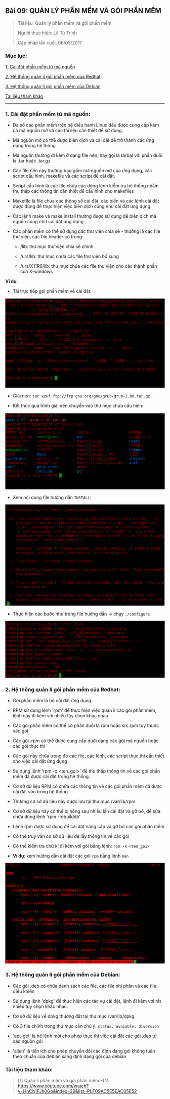 ## Bài 09: QUẢN LÝ PHẦN MỀM VÀ GÓI PHẦN MỀM

> Tài liệu: Quản lý phần mềm và gói phần mềm
>
> Người thực hiện: Lê Tú Trinh
>
> Cập nhập lần cuối: 06/05/2017

### Mục lục:

[1. Cài đặt phần mềm từ mã nguồn](#1)

[2. Hệ thống quản lí gói phần mềm của Redhat](#2)

[3. Hệ thống quản lí gói phần mềm của Debian](#3)

[Tài liệu tham khảo](#4)

***

<a name="1"></a>
### 1. Cài đặt phần mềm từ mã nguồn:

- Đa số các phần mềm trên hệ điều hành Linux đều được cung cấp kèm cả mã nguồn mở và các tài liệu cần thiết để sử dụng.

- Mã nguồn mở có thể được biên dịch và cài đặt để trở thành các ứng dụng trong hệ thống

- Mã nguồn thường đi kèm ở dạng file nén, hay gọi là tarbal với phần đuôi là .tar hoặc .tar.gz

- Các file nén này thường bao gồm mã nguồn mở của ứng dụng, các script cấu hình, makefile và các script để cài đặt.

- Script cấu hình là các file chứa các dòng lệnh kiểm tra hệ thống nhằm thu thập các thông tin cần thiết để cấu hình cho makefiles

- Makefile là file chứa các thông số cài đặt, các biến và các lệnh cài đặt được dùng để thực hiện việc biên dịch cũng như cài đặt ứng dụng

- Các lệnh make và make install thường được sử dụng để biên dịch mã nguồn cũng như cài đặt ứng dụng

- Các phần mềm có thể sử dụng các thư viện chia sẻ - thường là các file thư viện, các file header có trong:

	+ /lib: thư mục thư viện chia sẻ chính

	+ /urs/lib: thư mục chứa các file thư viện bổ sung

	+ /urs/X11R6/lib: thư mục chứa các file thư viện cho các thành phần của X-windows

**Ví dụ**:

- Tải trực tiếp gói phần mềm về cài đặt:

<p align="center"><img src="https://github.com/TrinhTu/web_developer/blob/master/Task29_Linux_Course_01/B%C3%A0i%209_Qu%E1%BA%A3n%20l%C3%AD%20ph%E1%BA%A7n%20m%E1%BB%81m%20v%C3%A0%20g%C3%B3i%20ph%E1%BA%A7n%20m%E1%BB%81m/image/1.png"/></p>

- Giải nén: `tar xzvf ftp://ftp.gnu.org/gnu/grub/grub-2.00.tar.gz`

- Kết thúc quá trình giải nén chuyển vào thư mục chứa cấu hình:

<p align="center"><img src="https://github.com/TrinhTu/web_developer/blob/master/Task29_Linux_Course_01/B%C3%A0i%209_Qu%E1%BA%A3n%20l%C3%AD%20ph%E1%BA%A7n%20m%E1%BB%81m%20v%C3%A0%20g%C3%B3i%20ph%E1%BA%A7n%20m%E1%BB%81m/image/2.png"/></p>

- Xem nội dung file hướng dẫn `INSTALL`:

<p align="center"><img src="https://github.com/TrinhTu/web_developer/blob/master/Task29_Linux_Course_01/B%C3%A0i%209_Qu%E1%BA%A3n%20l%C3%AD%20ph%E1%BA%A7n%20m%E1%BB%81m%20v%C3%A0%20g%C3%B3i%20ph%E1%BA%A7n%20m%E1%BB%81m/image/3.png"/></p>

- Thực hiện các bước như trong file hướng dẫn -> chạy `./configure`

<p align="center"><img src="https://github.com/TrinhTu/web_developer/blob/master/Task29_Linux_Course_01/B%C3%A0i%209_Qu%E1%BA%A3n%20l%C3%AD%20ph%E1%BA%A7n%20m%E1%BB%81m%20v%C3%A0%20g%C3%B3i%20ph%E1%BA%A7n%20m%E1%BB%81m/image/4.png"/></p>

<a name="2"></a>
### 2. Hệ thống quản lí gói phần mềm của Redhat:

- Gói phần mềm là bộ cài đặt ứng dụng

- RPM sử dụng lệnh 'rpm' để thực hiện việc quản lí các gói phần mềm, lệnh này đi kèm với nhiều tùy chọn khác nhau

- Các gói phần mềm có thể có phần đuôi là rpm hoặc src.rpm tùy thuộc vào gói

- Các gói .rpm có thể được cung cấp dưới dạng các gói mã nguồn hoặc các gói thực thi

- Các gói này chứa trong đó các file, các lệnh, các script thực thi cần thiết cho việc cài đặt ứng dụng

- Sử dụng lệnh 'rpm -q <ten_goi>' để thu thập thông tin về các gói phần mềm đã được cài đặt trong hệ thống.

- Cơ sở dữ liệu RPM có chứa các thông tin về các gói phần mềm đã được cài đặt vào trong hệ thống

- Thường cơ sở dữ liệu này được lưu tại thư mục /var/lib/rpm

- Cơ sở dữ liệu này có thể bị hỏng sau nhiều lần cài đặt và gỡ bỏ, để sửa chữa dùng lệnh 'rpm -rebuilddb'

- Lệnh rpm được sử dụng để cài đặt nâng cấp và gỡ bỏ các gói phần mềm

- Có thể truy vấn cơ sở dữ liệu để lấy thông tin về các gói

- Có thể kiểm tra chữ kí đi kèm với gói bằng lệnh: `rpm -K <ten_goi>`

- **Ví dụ**: xem hướng dẫn cài đặt các gói `rpm` bằng lệnh `man`

<p align="center"><img src="https://github.com/TrinhTu/web_developer/blob/master/Task29_Linux_Course_01/B%C3%A0i%209_Qu%E1%BA%A3n%20l%C3%AD%20ph%E1%BA%A7n%20m%E1%BB%81m%20v%C3%A0%20g%C3%B3i%20ph%E1%BA%A7n%20m%E1%BB%81m/image/5.png"/></p>

<a name="3"></a>
### 3. Hệ thống quản lí gói phần mềm của Debian:

- Các gói .deb có chứa danh sách các file, các file nhị phân và các file điều khiển

- Sử dụng lệnh 'dpkg' để thực hiện các tác vụ cài đặt, lệnh đi kèm với rất nhiều tùy chọn khác nhau.

- Cơ sở dữ liệu về dpkg thường đặt tại thư mục /var/lib/dpkg

- Có 3 file chính trong thư mục cần chú ý: `status, avaiable, diversion`

- 'apt-get' là hệ lệnh mới cho phép thực thi việc cài đặt các gói .deb từ các nguồn gói

- 'alien' là tiện ích cho phép chuyển đổi các định dạng gói không tuân theo chuẩn của debian sang định dạng gói của debian

<a name="4"></a>
### Tài liệu tham khảo:

> [1] Quản lí phần mềm và gói phần mềm.FLV. https://www.youtube.com/watch?v=HnCNIFJh0Go&index=29&list=PLF09AC5E5EAC05E52